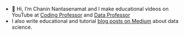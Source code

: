 - 👋 Hi, I’m Chanin Nantasenamat and I make educational videos on YouTube at [Coding Professor](https://www.youtube.com/channel/UCJzlfIoF8nmWqJIv_iWQVRw?sub_confirmation=1) and [Data Professor](https://www.youtube.com/dataprofessor?sub_confirmation=1)
- I also write educational and tutorial [blog posts on Medium](http://medium.dataprofessor.org) about data science.
